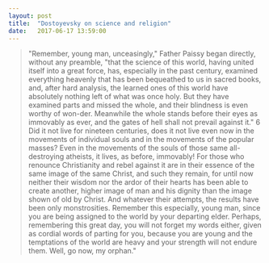 ```yaml
---
layout: post
title:  "Dostoyevsky on science and religion"
date:   2017-06-17 13:59:00
---
```


>   "Remember, young man, unceasingly," Father Paissy began directly, without any preamble, "that the science of this world, having united itself into a great force, has, especially in the past century, examined everything heavenly that has been bequeathed to us in sacred books, and, after hard analysis, the learned ones of this world have absolutely nothing left of what was once holy. But they have examined parts and missed the whole, and their blindness is even worthy of won-der. Meanwhile the whole stands before their eyes as immovably as ever, and the gates of hell shall not prevail against it." 6 Did it not live for nineteen centuries, does it not live even now in the movements of individual souls and in the movements of the popular masses? Even in the movements of the souls of those same all-destroying atheists, it lives, as before, immovably! For those who renounce Christianity and rebel against it are in their essence of the same image of the same Christ, and such they remain, for until now neither their wisdom nor the ardor of their hearts has been able to create another, higher image of man and his dignity than the image shown of old by Christ. And whatever their attempts, the results have been only monstrosities. Remember this especially, young man, since you are being assigned to the world by your departing elder. Perhaps, remembering this great day, you will not forget my words either, given as cordial words of parting for you, because you are young and the temptations of the world are heavy and your strength will not endure them. Well, go now, my orphan."

